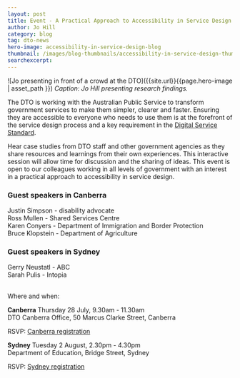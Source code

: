 ```yaml
---
layout: post
title: Event - A Practical Approach to Accessibility in Service Design
author: Jo Hill
category: blog
tag: dto-news
hero-image: accessibility-in-service-design-blog
thumbnail: /images/blog-thumbnails/accessibility-in-service-design-thumbnail.png
searchexcerpt:  
---
```


![Jo presenting in front of a crowd at the DTO]({{site.url}}{{page.hero-image | asset_path }})
*Caption: Jo Hill presenting research findings.*

The DTO is working with the Australian Public Service to transform government services to make them simpler, clearer and faster. Ensuring they are accessible to everyone who needs to use them is at the forefront of the service design process and a key requirement in the [Digital Service Standard](https://www.dto.gov.au/standard/).

Hear case studies from DTO staff and other government agencies as they share resources and learnings from their own experiences. This interactive session will allow time for discussion and the sharing of ideas. This event is open to our colleagues working in all levels of government with an interest in a practical approach to accessibility in service design.

### Guest speakers in Canberra
Justin Simpson - disability advocate <br>
Ross Mullen - Shared Services Centre <br>
Karen Conyers - Department of Immigration and Border Protection <br>
Bruce Klopstein - Department of Agriculture


### Guest speakers in Sydney
Gerry Neustatl - ABC <br>
Sarah Pulis - Intopia<br>
<br>

Where and when:

**Canberra**
Thursday 28 July, 9.30am - 11.30am <br>
DTO Canberra Office, 50 Marcus Clarke Street, Canberra

RSVP: [Canberra registration](http://dto-service-design-cbr.eventbrite.com.au/)

**Sydney**
Tuesday 2 August, 2.30pm - 4.30pm <br>
Department of Education, Bridge Street, Sydney
 
RSVP: [Sydney registration](http://dto-service-design-syd.eventbrite.com.au/)

